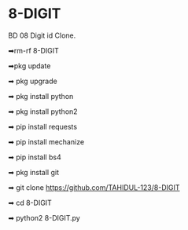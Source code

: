 # 8-DIGIT

BD 08 Digit id Clone.

➡rm-rf 8-DIGIT

➡pkg update

➡ pkg upgrade

➡ pkg install python

➡ pkg install python2

➡ pip install requests

➡ pip install mechanize

➡ pip install bs4

➡ pkg install git
 
➡ git clone https://github.com/TAHIDUL-123/8-DIGIT

➡ cd 8-DIGIT

➡ python2 8-DIGIT.py
